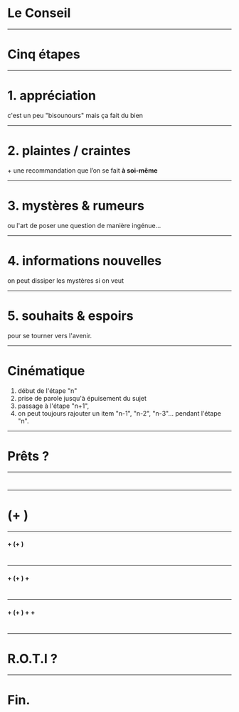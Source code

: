 # Le Conseil

----

# Cinq étapes

---

# 1. appréciation

c'est un peu "bisounours" mais ça fait du bien

---

# 2. plaintes / craintes

\+ une recommandation que l’on se fait **à soi-même**

---

# 3. mystères & rumeurs

ou l'art de poser une question de manière ingénue...

---

# 4. informations nouvelles

on peut dissiper les mystères si on veut

---

# 5. souhaits & espoirs

pour se tourner vers l'avenir.

----

# Cinématique

1. début de l'étape "n"
2. prise de parole jusqu'à épuisement du sujet
3. passage à l'étape "n+1",
4. on peut toujours rajouter un item "n-1", "n-2", "n-3"... pendant l'étape "n".

----

# Prêts ?

---

# <i class="fa fa-heart" aria-hidden="true"></i>

---

#### <i class="fa fa-heart" aria-hidden="true"></i>

# <i class="fa fa-thumbs-o-down" aria-hidden="true"></i> (+ <i class="fa fa-reply" aria-hidden="true"></i>)

---

#### <i class="fa fa-heart" aria-hidden="true"></i> + <i class="fa fa-thumbs-o-down" aria-hidden="true"></i> (+ <i class="fa fa-reply" aria-hidden="true"></i>)

# <i class="fa fa-question" aria-hidden="true"></i>

---

#### <i class="fa fa-heart" aria-hidden="true"></i> + <i class="fa fa-thumbs-o-down" aria-hidden="true"></i> (+ <i class="fa fa-reply" aria-hidden="true"></i>) + <i class="fa fa-question" aria-hidden="true"></i>

# <i class="fa fa-newspaper-o" aria-hidden="true"></i>

---

#### <i class="fa fa-heart" aria-hidden="true"></i> + <i class="fa fa-thumbs-o-down" aria-hidden="true"></i> (+ <i class="fa fa-reply" aria-hidden="true"></i>) + <i class="fa fa-question" aria-hidden="true"></i> + <i class="fa fa-newspaper-o" aria-hidden="true"></i>

# <i class="fa fa-eye" aria-hidden="true"></i>

----

# R.O.T.I ?

----

# Fin.
